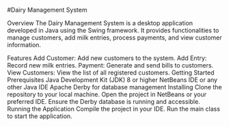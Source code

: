 #Dairy Management System 

Overview
The Dairy Management System is a desktop application developed in Java using the Swing framework. It provides functionalities to manage customers, add milk entries, process payments, and view customer information.

Features
Add Customer: Add new customers to the system.
Add Entry: Record new milk entries.
Payment: Generate and send bills to customers.
View Customers: View the list of all registered customers.
Getting Started
Prerequisites
Java Development Kit (JDK) 8 or higher
NetBeans IDE or any other Java IDE
Apache Derby for database management
Installing
Clone the repository to your local machine.
Open the project in NetBeans or your preferred IDE.
Ensure the Derby database is running and accessible.
Running the Application
Compile the project in your IDE.
Run the main class to start the application.
